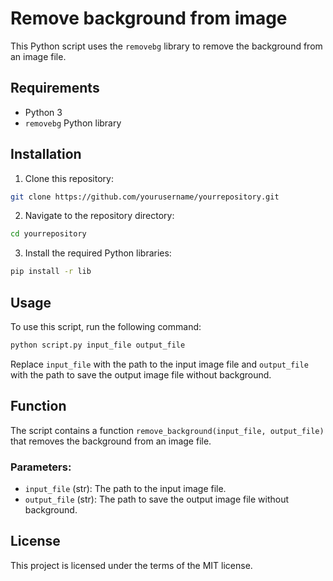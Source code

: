 # Remove background from image

This Python script uses the `removebg` library to remove the background from an image file.

## Requirements

- Python 3
- `removebg` Python library

## Installation

1. Clone this repository:

```bash
git clone https://github.com/yourusername/yourrepository.git
```

2. Navigate to the repository directory:

```bash
cd yourrepository
```

3. Install the required Python libraries:

```bash
pip install -r lib
```

## Usage

To use this script, run the following command:

```bash
python script.py input_file output_file
```

Replace `input_file` with the path to the input image file and `output_file` with the path to save the output image file without background.

## Function

The script contains a function `remove_background(input_file, output_file)` that removes the background from an image file.

### Parameters:

- `input_file` (str): The path to the input image file.
- `output_file` (str): The path to save the output image file without background.

## License

This project is licensed under the terms of the MIT license.
